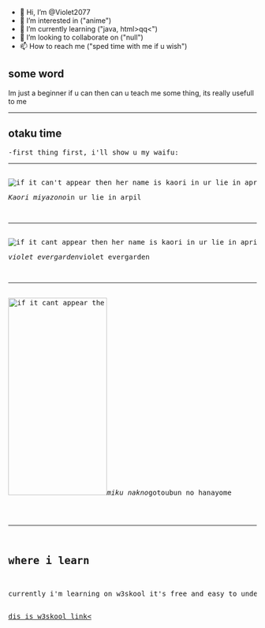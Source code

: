 - 👋 Hi, I’m @Violet2077
- 👀 I’m interested in ("anime")
- 🌱 I’m currently learning ("java, html>q<frontend>q<")
- 💞️ I’m looking to collaborate on ("null")
- 📫 How to reach me ("sped time with me if u wish")
       
<!DOCTYPE html>
<body>
<html>
<h2> some word </h2>
<p> Im just a beginner if u can then can u teach me some thing, its really usefull to me </p>
<hr>
<h2>otaku time</h2>
<pre>
-first thing first, i'll show u my waifu:
<hr>
<img src="https://brokenpanda.net/wp-content/uploads/Kaori-Miyazono-Wallpapers-2020.jpg" alt="if it can't appear then her name is kaori in ur lie in april">
<p><cite>Kaori miyazono</cite>in ur lie in arpil</p>
<hr>
<img src="https://s3.eu-west-1.amazonaws.com/images.geeknative.com/wp-content/uploads/2019/07/19215203/violet-evergarden.jpg" alt="if it cant appear then her name is kaori in ur lie in april">
<p><cite>violet evergarden</cite>violet evergarden</p>
<hr>
<img src="https://www.nawpic.com/media/2020/miku-nakano-nawpic.jpg" width="200" height="400" alt="if it cant appear the nher name is miku nakano"
<p><cite>miku nakno</cite>gotoubun no hanayome</p>
<pre>
<hr>
<h2>where i learn </h2>
<p>currently i'm learning on w3skool it's free and easy to understand </p>
<a href="https://www.w3schools.com/html/html_headings.asp">dis is w3skool link<
  
  
<!---
Violet2077/Violet2077 is a ✨ special ✨ repository because its `README.md` (this file) appears on your GitHub profile.
You can click the Preview link to take a look at your changes.
--->
